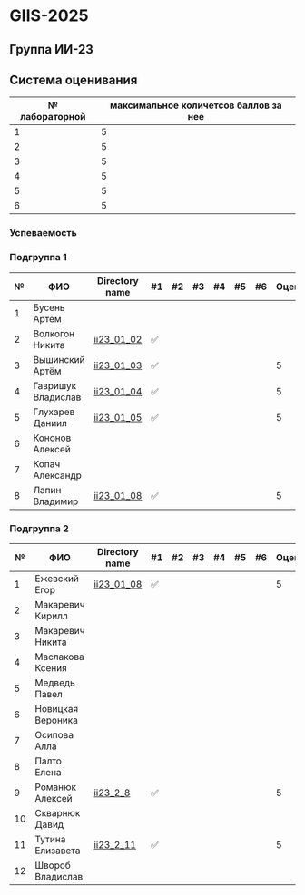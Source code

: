 # GIIS-2025

## Группа ИИ-23

## Система оценивания

|№ лабораторной|максимальное количетсов баллов за нее|
|---|---|
|1|5|
|2|5|
|3|5|
|4|5|
|5|5|
|6|5|

### Успеваемость

### Подгруппа 1

| №  | ФИО                            | Directory name               |#1  | #2 | #3  | #4 | #5 | #6 | Оценка |
|----|--------------------------------|------------------------------|----|-----|----|-----|----|----|----|
|1|Бусень Артём|||||||||
|2|Волкогон Никита|[ii23_01_02](./trunk/ii23_01_02)|:white_check_mark:|||||||5|
|3|Вышинский Артём|[ii23_01_03](./trunk/ii23_01_03)|:white_check_mark:||||||5|
|4|Гавришук Владислав|[ii23_01_04](./trunk/ii23_1_4)|:white_check_mark:||||||5|
|5|Глухарев Даниил|[ii23_01_05](./trunk/ii23_1_5)|:white_check_mark:||||||5|
|6|Кононов Алексей|||||||||
|7|Копач Александр|||||||||
|8|Лапин Владимир|[ii23_01_08](./trunk/ii23_01_08)|:white_check_mark:||||||5|

### Подгруппа 2

| №  | ФИО                            | Directory name               |#1  | #2 | #3  | #4 | #5 | #6 | Оценка |
|----|--------------------------------|------------------------------|----|-----|----|-----|----|----|----|
|1|Ежевский Егор|[ii23_01_08](./trunk/ii23_2_1)|:white_check_mark:||||||5|
|2|Макаревич Кирилл|||||||||
|3|Макаревич Никита|||||||||
|4|Маслакова Ксения|||||||||
|5|Медведь Павел|||||||||
|6|Новицкая Вероника|||||||||
|7|Осипова Алла|||||||||
|8|Палто Елена|||||||||
|9|Романюк Алексей|[ii23_2_8](./trunk/ii23_2_9)|:white_check_mark:||||||5|
|10|Скварнюк Давид|||||||||
|11|Тутина Елизавета|[ii23_2_11](./trunk/ii23_2_11)|:white_check_mark:||||||5|
|12|Швороб Владислав|||||||||
